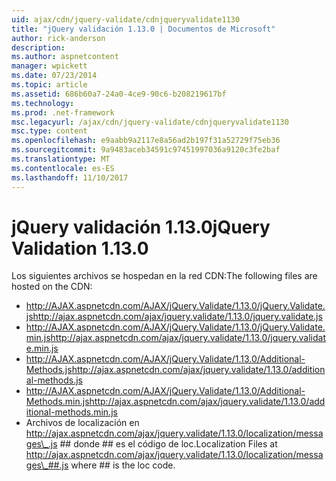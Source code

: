 ```yaml
---
uid: ajax/cdn/jquery-validate/cdnjqueryvalidate1130
title: "jQuery validación 1.13.0 | Documentos de Microsoft"
author: rick-anderson
description: 
ms.author: aspnetcontent
manager: wpickett
ms.date: 07/23/2014
ms.topic: article
ms.assetid: 686b60a7-24a0-4ce9-90c6-b208219617bf
ms.technology: 
ms.prod: .net-framework
msc.legacyurl: /ajax/cdn/jquery-validate/cdnjqueryvalidate1130
msc.type: content
ms.openlocfilehash: e9aabb9a2117e8a56ad2b197f31a52729f75eb36
ms.sourcegitcommit: 9a9483aceb34591c97451997036a9120c3fe2baf
ms.translationtype: MT
ms.contentlocale: es-ES
ms.lasthandoff: 11/10/2017
---
```

<a name="jquery-validation-1130"></a><span data-ttu-id="ea583-102">jQuery validación 1.13.0</span><span class="sxs-lookup"><span data-stu-id="ea583-102">jQuery Validation 1.13.0</span></span>
====================
<span data-ttu-id="ea583-103">Los siguientes archivos se hospedan en la red CDN:</span><span class="sxs-lookup"><span data-stu-id="ea583-103">The following files are hosted on the CDN:</span></span>

- <span data-ttu-id="ea583-104">http://AJAX.aspnetcdn.com/AJAX/jQuery.Validate/1.13.0/jQuery.Validate.js</span><span class="sxs-lookup"><span data-stu-id="ea583-104">http://ajax.aspnetcdn.com/ajax/jquery.validate/1.13.0/jquery.validate.js</span></span>
- <span data-ttu-id="ea583-105">http://AJAX.aspnetcdn.com/AJAX/jQuery.Validate/1.13.0/jQuery.Validate.min.js</span><span class="sxs-lookup"><span data-stu-id="ea583-105">http://ajax.aspnetcdn.com/ajax/jquery.validate/1.13.0/jquery.validate.min.js</span></span>
- <span data-ttu-id="ea583-106">http://AJAX.aspnetcdn.com/AJAX/jQuery.Validate/1.13.0/Additional-Methods.js</span><span class="sxs-lookup"><span data-stu-id="ea583-106">http://ajax.aspnetcdn.com/ajax/jquery.validate/1.13.0/additional-methods.js</span></span>
- <span data-ttu-id="ea583-107">http://AJAX.aspnetcdn.com/AJAX/jQuery.Validate/1.13.0/Additional-Methods.min.js</span><span class="sxs-lookup"><span data-stu-id="ea583-107">http://ajax.aspnetcdn.com/ajax/jquery.validate/1.13.0/additional-methods.min.js</span></span>
- <span data-ttu-id="ea583-108">Archivos de localización en http://ajax.aspnetcdn.com/ajax/jquery.validate/1.13.0/localization/messages\_.js ## donde ## es el código de loc.</span><span class="sxs-lookup"><span data-stu-id="ea583-108">Localization Files at http://ajax.aspnetcdn.com/ajax/jquery.validate/1.13.0/localization/messages\_##.js where ## is the loc code.</span></span>
